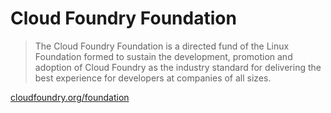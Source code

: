 # Cloud Foundry Foundation

> The Cloud Foundry Foundation is a directed fund of the Linux Foundation formed to sustain the development, promotion and adoption of Cloud Foundry as the industry standard for delivering the best experience for developers at companies of all sizes.

[cloudfoundry.org/foundation](https://www.cloudfoundry.org/foundation/)
